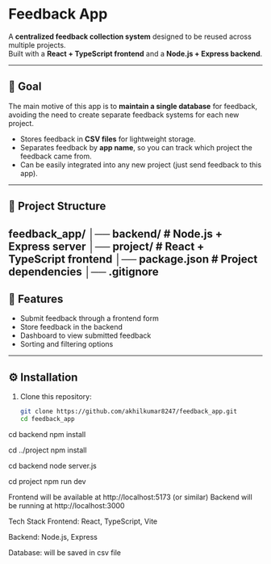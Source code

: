 # Feedback App

A **centralized feedback collection system** designed to be reused across multiple projects.  
Built with a **React + TypeScript frontend** and a **Node.js + Express backend**.

---

## 🎯 Goal
The main motive of this app is to **maintain a single database** for feedback,  
avoiding the need to create separate feedback systems for each new project.  

- Stores feedback in **CSV files** for lightweight storage.  
- Separates feedback by **app name**, so you can track which project the feedback came from.  
- Can be easily integrated into any new project (just send feedback to this app).  

---


## 📂 Project Structure
feedback_app/
│── backend/ # Node.js + Express server
│── project/ # React + TypeScript frontend
│── package.json # Project dependencies
│── .gitignore
---

## 🚀 Features
- Submit feedback through a frontend form  
- Store feedback in the backend  
- Dashboard to view submitted feedback  
- Sorting and filtering options  

---

## ⚙️ Installation

1. Clone this repository:
   ```bash
   git clone https://github.com/akhilkumar8247/feedback_app.git
   cd feedback_app

cd backend
npm install

cd ../project
npm install

cd backend
node server.js

cd project
npm run dev

Frontend will be available at http://localhost:5173 (or similar)
Backend will be running at http://localhost:3000

Tech Stack
Frontend: React, TypeScript, Vite

Backend: Node.js, Express

Database: will be saved in csv file 







